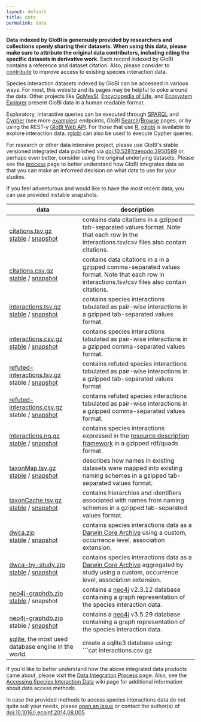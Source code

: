 ```yaml
---
layout: default
title: data
permalink: data
---
```


**Data indexed by GloBI is generously provided by researchers and collections openly sharing their datasets. When using this data, please make sure to attribute the original data contributors, including citing the specific datasets in derivative work.** Each record indexed by GloBI contains a reference and dataset citation. Also, please consider to [contribute](./contribute) to improve access to existing species interaction data.

Species interaction datasets indexed by GloBI can be accessed in various ways. For most, this website and its pages may be helpful to poke around the data. Other projects like [GoMexSI](http://gomexsi.tamucc.edu), [Encyclopedia of Life](http://eol.org), and [Ecosystem Explorer](http://danielabar.github.io/globi-proto) present GloBI data in a human readable format. 


Exploratory, interactive queries can be executed through [SPARQL](https://lod.globalbioticinteractions.org/globi/sparql?query=SELECT+*+WHERE+%7B%3FX+%3FP+%3FY%7D+LIMIT+10&output=json&stylesheet=%2Fxml-to-html.xsl&force-accept=text%2Fplain) and [Cypher](http://tinyurl.com/whatthingsdohumanseat) (see more [examples](https://github.com/globalbioticinteractions/globalbioticinteractions/wiki/Cypher)) endpoints, GloBI [Search](/index.html)/[Browse](/browse) pages, or by using the REST-y [GloBI Web API](https://github.com/globalbioticinteractions/globalbioticinteractions/wiki/API). For those that use [R](http://r-project.org), [rglobi](http://cran.r-project.org/package=rglobi) is available to explore interaction data. [rglobi](http://cran.r-project.org/package=rglobi) can also be used to execute Cypher queries. 

For research or other data intensive project, please use GloBI's stable versioned integrated data published via [doi:10.5281/zenodo.3950589](https://doi.org/10.5281/zenodo.3950589) or, perhaps even better, consider using the original underlying datasets. Please see the [process](/process) page to better understand how GloBI integrates data so that you can make an informed decision on what data to use for your studies.  

If you feel adventurous and would like to have the most recent data, you can use provided instable snapshots.  

 data | description
 --- | ---
 [citations.tsv.gz](https://zenodo.org/record/4460654/files/citations.tsv.gz) <br/> [stable](https://zenodo.org/record/4460654/files/citations.tsv.gz) / [snapshot](https://depot.globalbioticinteractions.org/snapshot/target/data/tsv/citations.tsv.gz) | contains data citations in a gzipped tab-separated values format. Note that each row in the interactions.tsv/csv files also contain citations.
[citations.csv.gz](https://zenodo.org/record/4460654/files/citations.csv.gz) <br/> [stable](https://zenodo.org/record/4460654/files/citations.csv.gz) / [snapshot](https://depot.globalbioticinteractions.org/snapshot/target/data/csv/citations.csv.gz) | contains data citations in a in a gzipped comma-separated values format. Note that each row in interactions.tsv/csv files also contain citations.
 <span id="interactions.tsv.gz"></span>[interactions.tsv.gz](https://zenodo.org/record/4460654/files/interactions.tsv.gz) <br/> [stable](https://zenodo.org/record/4460654/files/interactions.tsv.gz) / [snapshot](https://depot.globalbioticinteractions.org/snapshot/target/data/tsv/interactions.tsv.gz) | contains species interactions tabulated as pair-wise interactions in a gzipped tab-separated values format.
 [interactions.csv.gz](https://zenodo.org/record/4460654/files/interactions.csv.gz) <br/> [stable](https://zenodo.org/record/4460654/files/interactions.csv.gz) / [snapshot](https://depot.globalbioticinteractions.org/snapshot/target/data/csv/interactions.csv.gz) | contains species interactions tabulated as pair-wise interactions in a gzipped comma-separated values format. 
 <span id="refuted-interactions.tsv.gz"></span>[refuted-interactions.tsv.gz](https://depot.globalbioticinteractions.org/snapshot/target/data/tsv/refuted-interactions.tsv.gz) <br/> stable / [snapshot](https://depot.globalbioticinteractions.org/snapshot/target/data/tsv/refuted-interactions.tsv.gz) | contains refuted species interactions tabulated as pair-wise interactions in a gzipped tab-separated values format.
 <span id="refuted-interactions.csv.gz"></span>[refuted-interactions.csv.gz](https://depot.globalbioticinteractions.org/snapshot/target/data/csv/refuted-interactions.csv.gz) <br/> stable / [snapshot](https://depot.globalbioticinteractions.org/snapshot/target/data/csv/refuted-interactions.csv.gz) | contains refuted species interactions tabulated as pair-wise interactions in a gzipped comma-separated values format.
 [interactions.nq.gz](https://zenodo.org/record/4460654/files/interactions.nq.gz) <br/> [stable](https://zenodo.org/record/4460654/files/interactions.nq.gz) / [snapshot](https://depot.globalbioticinteractions.org/snapshot/target/data/interactions.nq.gz) | contains species interactions expressed in the [resource description framework](https://www.w3.org/RDF/) in a gzipped rdf/quads format.
 [taxonMap.tsv.gz](https://zenodo.org/record/4460654/files/taxonMap.tsv.gz) <br/> [stable](https://zenodo.org/record/4460654/files/taxonMap.tsv.gz) / [snapshot](https://depot.globalbioticinteractions.org/snapshot/target/data/taxa/taxonMap.tsv.gz) | describes how names in existing datasets were mapped into existing naming schemes in a gzipped tab-separated values format.
 [taxonCache.tsv.gz](https://zenodo.org/record/4460654/files/taxonCache.tsv.gz) <br/> [stable](https://zenodo.org/record/4460654/files/taxonCache.tsv.gz) / [snapshot](https://depot.globalbioticinteractions.org/snapshot/target/data/taxa/taxonCache.tsv.gz) | contains hierarchies and identifiers associated with names from naming schemes in a gzipped tab-separated values format. 
 [dwca.zip](https://zenodo.org/record/4460654/files/dwca.zip) <br/> [stable](https://zenodo.org/record/4460654/files/dwca.zip) / [snapshot](https://depot.globalbioticinteractions.org/snapshot/target/eol-globi-datasets-1.1-SNAPSHOT-darwin-core.zip) | contains species interactions data as a [Darwin Core Archive](http://rs.tdwg.org/dwc/) using a custom, occurrence level, association extension. 
 [dwca-by-study.zip](https://zenodo.org/record/4460654/files/dwca-by-study.zip) <br/> [stable](https://zenodo.org/record/4460654/files/dwca-by-study.zip) / [snapshot](https://depot.globalbioticinteractions.org/snapshot/target/eol-globi-datasets-1.1-SNAPSHOT-darwin-core-aggregated.zip) | contains species interactions data as a [Darwin Core Archive](http://rs.tdwg.org/dwc/) aggregated by study using a custom, occurrence level, association extension. 
 [neo4j-graphdb.zip](https://zenodo.org/record/4460654/files/neo4j-graphdb.zip) <br/> [stable](https://zenodo.org/record/4460654/files/neo4j-graphdb.zip) / snapshot | contains a [neo4j](https://neo4j.org) v2.3.12 database containing a graph representation of the species interaction data. 
 [neo4j-graphdb.zip](https://depot.globalbioticinteractions.org/snapshot/target/eol-globi-datasets-1.1-SNAPSHOT-neo4j-graph-db.zip) <br/> stable / [snapshot](https://depot.globalbioticinteractions.org/snapshot/target/eol-globi-datasets-1.1-SNAPSHOT-neo4j-graph-db.zip) | contains a [neo4j](https://neo4j.org) v3.5.29 database containing a graph representation of the species interaction data. 
 [sqlite](https://sqlite.org), the most used database engine in the world. | create a sqlite3 database using:<br/> ```cat interactions.csv.gz | gunzip | sqlite3 -csv globi.db '.import /dev/stdin interactions'``` . <br/>If you'd like to reduce your database size, you can drop columns before importing them using powertools like [```cut```](https://en.wikipedia.org/wiki/Cut_(Unix)) or [```mlr/miller```](https://github.com/johnkerl/miller). See also [importing csv files](https://sqlite.org/cli.html#importing_csv_files).

If you'd like to better understand how the above integrated data products came about, please visit the [Data Integration Process](/process) page.  Also, see the [Accessing Species Interaction Data](https://github.com/globalbioticinteractions/globalbioticinteractions/wiki#accessing-species-interaction-data) wiki page for additional information about data access methods.

In case the provided methods to access species interactions data do not quite suit your needs, please [open an issue](https://github.com/globalbioticinteractions/globalbioticinteractions/issues/new) or contact the author(s) of [doi:10.1016/j.ecoinf.2014.08.005](http://dx.doi.org/10.1016/j.ecoinf.2014.08.005).  

